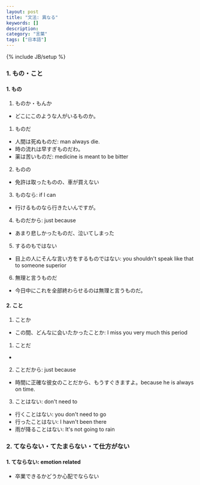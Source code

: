 ```yaml
---
layout: post
title: "文法: 異なる"
keywords: []
description: 
category: "言葉"
tags: ["日本語"]
---
```

{% include JB/setup %}

### 1. もの・こと

#### 1. もの
1. ものか・もんか
- どこにこのような人がいるものか。

1. ものだ
- 人間は死ぬものだ: man always die.
- 時の流れは早すぎものだわ。
- 薬は苦いものだ: medicine is meant to be bitter

2. ものの
- 免許は取ったものの、車が買えない

3. ものなら: if I can
- 行けるものなら行きたいんですが。

4. ものだから: just because
- あまり悲しかったものだ、泣いてしまった

5. するのもではない
- 目上の人にそんな言い方をするものではない: you shouldn't speak like that to
  someone superior

6. 無理と言うものだ
- 今日中にこれを全部終わらせるのは無理と言うものだ。

#### 2. こと
1. ことか
- この間、どんなに会いたかったことか: I miss you very much this period

1. ことだ
- 
2. ことだから: just because
- 時間に正確な彼女のことだから、もうすぐきますよ。because he is always on time.

3. ことはない: don't need to 

- 行くことはない: you don't need to go
- 行ったことはない: I havn't been there
- 雨が降ることはない: It's not going to rain


### 2. てならない・てたまらない・て仕方がない


#### 1. てならない: emotion related
- 卒業できるかどうか心配でならない



